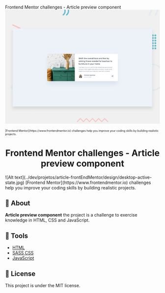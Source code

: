 Frontend Mentor challenges - Article preview component
![Design preview for the Article preview component coding challenge](./design/desktop-preview.jpg)
<p style="font-size: xx-small">
[Frontend Mentor](https://www.frontendmentor.io) challenges help you improve your coding skills by building realistic projects.</p>


<h1 align="center">
  Frontend Mentor challenges - Article preview component
</h1>
![Alt text](../dev/projetos/article-frontEndMentor/design/desktop-active-state.jpg)
[Frontend Mentor](https://www.frontendmentor.io) challenges help you improve your coding skills by building realistic projects.


## 🧾 About

**Article preview component** the project is a challenge to exercise knowledge in HTML, CSS and JavaScript.

## 🔧 Tools

- [HTML](#) 
- [SASS CSS](https://sass-lang.com/) 
- [JavaScript](#)


## 📝 License

This project is under the MIT license. 


